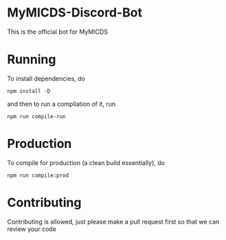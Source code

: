 # MyMICDS-Discord-Bot
This is the official bot for MyMICDS

# Running
To install dependencies, do

```npm install -D```

and then to run a compilation of it, run

```npm run compile-run```

# Production
To compile for production (a clean build essentially), do

```npm run compile:prod```

# Contributing
Contributing is allowed, just please make a pull request first so that we can review your code
